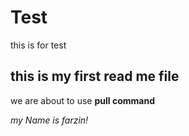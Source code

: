 # Test
this is for test
## this is my first read me file
we are about to use **pull command**

*my Name is farzin!*
